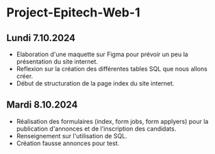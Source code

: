 # Project-Epitech-Web-1
## Lundi 7.10.2024
- Elaboration d'une maquette sur Figma pour prévoir un peu la présentation du site internet.
- Reflexion sur la création des différentes tables SQL que nous allons créer.
- Début de structuration de la page index du site internet.

## Mardi 8.10.2024
- Réalisation des formulaires (index, form jobs, form applyers) pour la publication d'annonces et de l'inscription des candidats.
- Renseignement sur l'utilisation de SQL.
- Création fausse annonces pour test.